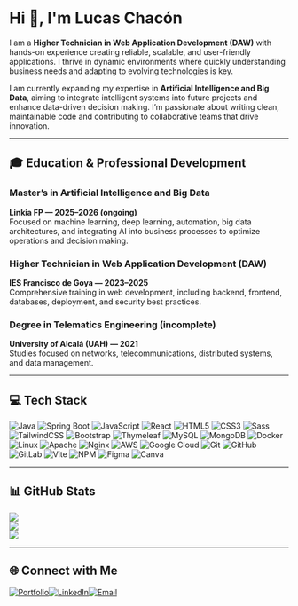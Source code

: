 # Hi 👋, I'm Lucas Chacón

I am a **Higher Technician in Web Application Development (DAW)** with hands-on experience creating reliable, scalable, and user-friendly applications. I thrive in dynamic environments where quickly understanding business needs and adapting to evolving technologies is key.  

I am currently expanding my expertise in **Artificial Intelligence and Big Data**, aiming to integrate intelligent systems into future projects and enhance data-driven decision making. I’m passionate about writing clean, maintainable code and contributing to collaborative teams that drive innovation.  

---

## 🎓 Education & Professional Development  

### Master’s in Artificial Intelligence and Big Data  
**Linkia FP — 2025–2026 (ongoing)**  
Focused on machine learning, deep learning, automation, big data architectures, and integrating AI into business processes to optimize operations and decision making.  

### Higher Technician in Web Application Development (DAW)  
**IES Francisco de Goya — 2023–2025**  
Comprehensive training in web development, including backend, frontend, databases, deployment, and security best practices.  

### Degree in Telematics Engineering (incomplete)  
**University of Alcalá (UAH) — 2021**  
Studies focused on networks, telecommunications, distributed systems, and data management.  

---

## 💻 Tech Stack  

![Java](https://img.shields.io/badge/Java-ED8B00?style=for-the-badge&logo=openjdk&logoColor=white)
![Spring Boot](https://img.shields.io/badge/SpringBoot-6DB33F?style=for-the-badge&logo=springboot&logoColor=white)
![JavaScript](https://img.shields.io/badge/JavaScript-F7DF1E?style=for-the-badge&logo=javascript&logoColor=black)
![React](https://img.shields.io/badge/React-61DAFB?style=for-the-badge&logo=react&logoColor=black)
![HTML5](https://img.shields.io/badge/HTML5-E34F26?style=for-the-badge&logo=html5&logoColor=white)
![CSS3](https://img.shields.io/badge/CSS3-1572B6?style=for-the-badge&logo=css3&logoColor=white)
![Sass](https://img.shields.io/badge/Sass-hotpink?style=for-the-badge&logo=Sass&logoColor=white)
![TailwindCSS](https://img.shields.io/badge/TailwindCSS-38B2AC?style=for-the-badge&logo=tailwind-css&logoColor=white)
![Bootstrap](https://img.shields.io/badge/Bootstrap-563D7C?style=for-the-badge&logo=bootstrap&logoColor=white)
![Thymeleaf](https://img.shields.io/badge/Thymeleaf-005C0F?style=for-the-badge&logo=thymeleaf&logoColor=white)
![MySQL](https://img.shields.io/badge/MySQL-4479A1?style=for-the-badge&logo=mysql&logoColor=white)
![MongoDB](https://img.shields.io/badge/MongoDB-4ea94b?style=for-the-badge&logo=mongodb&logoColor=white)
![Docker](https://img.shields.io/badge/Docker-2496ED?style=for-the-badge&logo=docker&logoColor=white)
![Linux](https://img.shields.io/badge/Linux-FCC624?style=for-the-badge&logo=linux&logoColor=black)
![Apache](https://img.shields.io/badge/Apache-D42029?style=for-the-badge&logo=apache&logoColor=white)
![Nginx](https://img.shields.io/badge/Nginx-009639?style=for-the-badge&logo=nginx&logoColor=white)
![AWS](https://img.shields.io/badge/AWS-FF9900?style=for-the-badge&logo=amazon-aws&logoColor=white)
![Google Cloud](https://img.shields.io/badge/GoogleCloud-4285F4?style=for-the-badge&logo=google-cloud&logoColor=white)
![Git](https://img.shields.io/badge/Git-F05032?style=for-the-badge&logo=git&logoColor=white)
![GitHub](https://img.shields.io/badge/GitHub-181717?style=for-the-badge&logo=github&logoColor=white)
![GitLab](https://img.shields.io/badge/GitLab-FC6D26?style=for-the-badge&logo=gitlab&logoColor=white)
![Vite](https://img.shields.io/badge/Vite-646CFF?style=for-the-badge&logo=vite&logoColor=white)
![NPM](https://img.shields.io/badge/NPM-CB3837?style=for-the-badge&logo=npm&logoColor=white)
![Figma](https://img.shields.io/badge/Figma-F24E1E?style=for-the-badge&logo=figma&logoColor=white)
![Canva](https://img.shields.io/badge/Canva-00C4CC?style=for-the-badge&logo=canva&logoColor=white)

---

## 📊 GitHub Stats  

![](https://github-readme-stats.vercel.app/api?username=lucaschacon3&theme=tokyonight&hide_border=false&include_all_commits=true&count_private=true)  
![](https://nirzak-streak-stats.vercel.app/?user=lucaschacon3&theme=tokyonight&hide_border=false)  
![](https://github-readme-stats.vercel.app/api/top-langs/?username=lucaschacon3&theme=tokyonight&hide_border=false&include_all_commits=true&count_private=true&layout=compact)  

---

## 🌐 Connect with Me  

[![Portfolio](https://img.shields.io/badge/Portfolio-000000?style=for-the-badge&logo=vercel&logoColor=white)](https://lucaschacon.dev)[![LinkedIn](https://img.shields.io/badge/LinkedIn-%230077B5.svg?style=for-the-badge&logo=linkedin&logoColor=white)](https://www.linkedin.com/in/lucas-chacon-/)[![Email](https://img.shields.io/badge/Email-D14836?style=for-the-badge&logo=gmail&logoColor=white)](mailto:l.chaconlanga3@gmail.com)  
